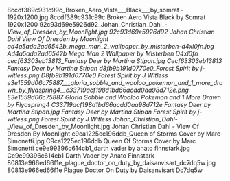 8ccdf389c931c99c_Broken_Aero_Vista___Black___by_somrat - 1920x1200.jpg 8ccdf389c931c99c Broken Aero Vista   Black   by Somrat   1920x1200
92c93d69e5926d92_Johan_Christian_Dahl_-_View_of_Dresden_by_Moonlight.jpg 92c93d69e5926d92 Johan Christian Dahl   View Of Dresden by Moonlight
ad4a5ada2ad6542b_mega_man_2_wallpaper_by_mlsterben-d4xl0fn.jpg Ad4a5ada2ad6542b Mega Man 2 Wallpaper by Mlsterben D4xl0fn
cecf63303eb13813_Fantasy Deer by Martina Stipan.jpg Cecf63303eb13813 Fantasy Deer by Martina Stipan
d8fb9b191d0770e0_Forest Spirit by j-witless.png D8fb9b191d0770e0 Forest Spirit by J Witless
e3e1559d06c75887___gloria_sobble_and_wooloo_pokemon_and_1_more_drawn_by_flyaspring4__c33719acf198d1bd66acdd0aa98d712e.png E3e1559d06c75887   Gloria Sobble and Wooloo Pokemon and 1 More Drawn by Flyaspring4  C33719acf198d1bd66acdd0aa98d712e
Fantasy Deer by Martina Stipan.jpg Fantasy Deer by Martina Stipan
Forest Spirit by j-witless.png Forest Spirit by J Witless
Johan_Christian_Dahl_-_View_of_Dresden_by_Moonlight.jpg Johan Christian Dahl - View Of Dresden By Moonlight
c9ca1225ec196ddb_Queen of Storms Cover by Marc Simonetti.jpg C9ca1225ec196ddb Queen Of Storms Cover by Marc Simonetti
ce9e99396c614cb1_darth vader by anato finnstark.jpg Ce9e99396c614cb1 Darth Vader by Anato Finnstark
80813e966ed66f1e_plague_doctor_on_duty_by_daisanvisart_dc7dq5w.jpg 80813e966ed66f1e Plague Doctor On Duty by Daisanvisart Dc7dq5w
